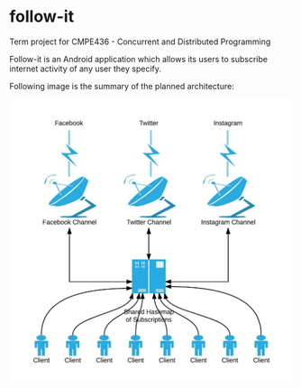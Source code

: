 # follow-it
Term project for CMPE436 - Concurrent and Distributed Programming

Follow-it is an Android application which allows its users to subscribe internet activity of any user they specify.

Following image is the summary of the planned architecture:

![Follow-it Architecture](https://github.com/yigitozkavci/follow-it/blob/master/images/architecture.jpeg)
